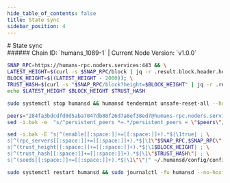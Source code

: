 ```yaml
---
hide_table_of_contents: false
title: State sync
sidebar_position: 4
---
```


<div class="h1-with-icon icon-humans">
# State sync
</div>
###### Chain ID: `humans_1089-1` | Current Node Version: `v1.0.0`

```bash
SNAP_RPC=https://humans-rpc.noders.services:443 && \
LATEST_HEIGHT=$(curl -s $SNAP_RPC/block | jq -r .result.block.header.height); \
BLOCK_HEIGHT=$((LATEST_HEIGHT - 2000)); \
TRUST_HASH=$(curl -s "$SNAP_RPC/block?height=$BLOCK_HEIGHT" | jq -r .result.block_id.hash) && \
echo $LATEST_HEIGHT $BLOCK_HEIGHT $TRUST_HASH
```
```bash
sudo systemctl stop humansd && humansd tendermint unsafe-reset-all --home ~/.humansd --keep-addr-book
```
```bash
peers="284fa3bdcdfd0d5aba7047db88f26d7a8ef38ed7@humans-rpc.noders.services:18456"
sed -i.bak -e  "s/^persistent_peers *=.*/persistent_peers = \"$peers\"/" ~/.humansd/config/config.toml
```
```bash
sed -i.bak -E "s|^(enable[[:space:]]+=[[:space:]]+).*$|\1true| ; \
s|^(rpc_servers[[:space:]]+=[[:space:]]+).*$|\1\"$SNAP_RPC,$SNAP_RPC\"| ; \
s|^(trust_height[[:space:]]+=[[:space:]]+).*$|\1$BLOCK_HEIGHT| ; \
s|^(trust_hash[[:space:]]+=[[:space:]]+).*$|\1\"$TRUST_HASH\"| ; \
s|^(seeds[[:space:]]+=[[:space:]]+).*$|\1\"\"|" ~/.humansd/config/config.toml
```
```bash
sudo systemctl restart humansd && sudo journalctl -fu humansd --no-hostname -o cat
```
